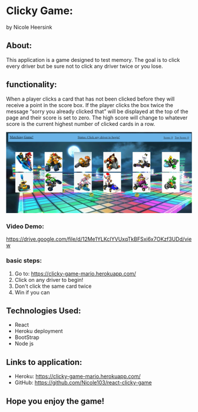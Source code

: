 # Clicky Game:
 by Nicole Heersink

## About:

This application is a game designed to test memory. The goal is to click every driver but be sure not to click any driver twice or you lose. 


## functionality:

When a player clicks a card that has not been clicked before they will receive a point in the score box. If the player clicks the box twice the message “sorry you already clicked that” will be displayed at the top of the page and their score is set to zero. The high score will change to whatever score is the current highest number of clicked cards in a row. 

<img src="public/assets/img/Screen.png">

### Video Demo:
https://drive.google.com/file/d/12Me1YLKcIYVUxqTkBFSxi6x7OKzf3UDd/view

 
### basic steps:

1. Go to: https://clicky-game-mario.herokuapp.com/
2. Click on any driver to begin!
3. Don't click the same card twice
4. Win if you can


## Technologies Used:

* React
* Heroku deployment
* BootStrap
* Node js


## Links to application:

* Heroku: https://clicky-game-mario.herokuapp.com/
* GitHub: https://github.com/Nicole103/react-clicky-game

 ## Hope you enjoy the game!
